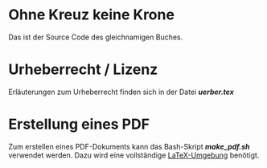 # Ohne Kreuz keine Krone #

Das ist der Source Code des gleichnamigen Buches. 

# Urheberrecht / Lizenz #

Erläuterungen zum Urheberrecht finden sich in der Datei ***uerber.tex***

# Erstellung eines PDF #

Zum erstellen eines PDF-Dokuments kann das Bash-Skript ***make_pdf.sh*** 
verwendet werden. Dazu wird eine vollständige 
[LaTeX-Umgebung](https://de.wikipedia.org/wiki/LaTeX) benötigt.

